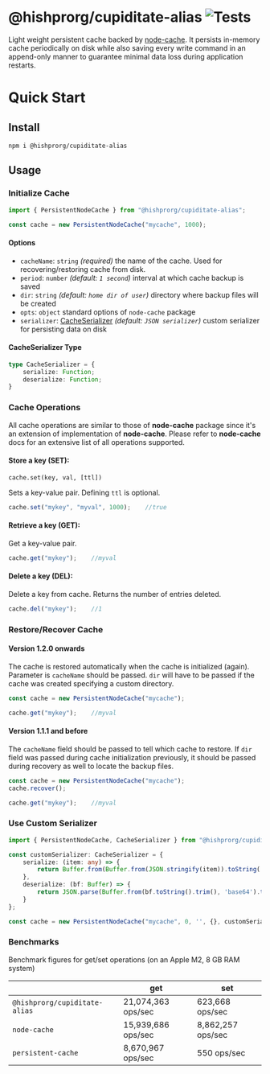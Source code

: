 @hishprorg/cupiditate-alias ![Tests](https://github.com/hishprorg/cupiditate-alias/actions/workflows/node.js.yml/badge.svg)
==========

Light weight persistent cache backed by [node-cache](https://github.com/node-cache/node-cache).
It persists in-memory cache periodically on disk while also saving every write command in an append-only manner
to guarantee minimal data loss during application restarts.

# Quick Start

## Install

```shell
npm i @hishprorg/cupiditate-alias
```

## Usage

### Initialize Cache

```typescript
import { PersistentNodeCache } from "@hishprorg/cupiditate-alias";

const cache = new PersistentNodeCache("mycache", 1000);
```

#### Options

 - `cacheName`: `string` *(required)* the name of the cache. Used for recovering/restoring cache from disk.
 - `period`: `number` *(default: `1 second`)* interval at which cache backup is saved
 - `dir`: `string` *(default: `home dir of user`)* directory where backup files will be created
 - `opts`: `object` standard options of `node-cache` package
 - `serializer`: [CacheSerializer](#cacheserializer-type) *(default: `JSON serializer`)* custom serializer for persisting data on disk

#### CacheSerializer Type

```typescript
type CacheSerializer = {
    serialize: Function;
    deserialize: Function;
}
```

### Cache Operations

All cache operations are similar to those of **node-cache** package since it's an extension of implementation of **node-cache**.
Please refer to **node-cache** docs for an extensive list of all operations supported.

#### Store a key (SET):

`cache.set(key, val, [ttl])`

Sets a key-value pair. Defining `ttl` is optional.

```typescript
cache.set("mykey", "myval", 1000);    //true
```

#### Retrieve a key (GET):

Get a key-value pair.

```typescript
cache.get("mykey");    //myval
```

#### Delete a key (DEL):

Delete a key from cache. Returns the number of entries deleted.

```typescript
cache.del("mykey");    //1
```

### Restore/Recover Cache

#### Version 1.2.0 onwards
The cache is restored automatically when the cache is initialized (again). Parameter is `cacheName` should be passed. `dir` will have to be passed if the cache was created specifying a custom directory.

```typescript
const cache = new PersistentNodeCache("mycache");

cache.get("mykey");    //myval
```

#### Version 1.1.1 and before
The `cacheName` field should be passed to tell which cache to restore. If `dir` field was passed during cache initialization previously, it should be passed during recovery as well to locate the backup files.

```typescript
const cache = new PersistentNodeCache("mycache");
cache.recover();

cache.get("mykey");    //myval
```

### Use Custom Serializer

```typescript
import { PersistentNodeCache, CacheSerializer } from "@hishprorg/cupiditate-alias";

const customSerializer: CacheSerializer = {
    serialize: (item: any) => {
        return Buffer.from(Buffer.from(JSON.stringify(item)).toString('base64') + '\n');
    },
    deserialize: (bf: Buffer) => {
        return JSON.parse(Buffer.from(bf.toString().trim(), 'base64').toString());
    }
};

const cache = new PersistentNodeCache("mycache", 0, '', {}, customSerializer);
```

### Benchmarks

Benchmark figures for get/set operations (on an Apple M2, 8 GB RAM system)

|                          | get                 | set                  |
|--------------------------|---------------------|----------------------|
| `@hishprorg/cupiditate-alias`  | 21,074,363 ops/sec  | 623,668 ops/sec      |
| `node-cache`             | 15,939,686 ops/sec  | 8,862,257 ops/sec    |
| `persistent-cache`       | 8,670,967 ops/sec   | 550 ops/sec          |